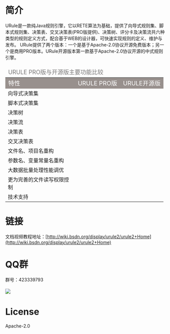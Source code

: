# 简介

URule是一款纯Java规则引擎，它以RETE算法为基础，提供了向导式规则集、脚本式规则集、决策表、交叉决策表(PRO版提供)、决策树、评分卡及决策流共六种类型的规则定义方式，配合基于WEB的设计器，可快速实现规则的定义、维护与发布。
URule提供了两个版本：一个是基于Apache-2.0协议开源免费版本；另一个是商用PRO版本。URule开源版本第一款基于Apache-2.0协议开源的中式规则引擎。
<table class="table table-bordered" style="margin-top: 20px;"><thead><tr style="background: rgb(253, 253, 253); text-align: left; vertical-align: middle; font-size: 18px; color: rgb(123, 122, 122);"><td colspan="3">URULE PRO版与开源版主要功能比较</td></tr></thead><tbody><tr style="font-size: 14pt; background: rgb(152, 144, 141); color: rgb(255, 255, 255);"><td style="width: 200px;">特性</td><td>URULE PRO版</td><td>URULE开源版</td></tr><tr><td>向导式决策集</td><td></td><td></td></tr><tr><td>脚本式决策集</td><td></td><td></td></tr><tr><td>决策树</td><td></td><td></td></tr><tr><td>决策流</td><td></td><td></td></tr><tr><td>决策表</td><td></td><td></td></tr><tr><td>交叉决策表</td><td></td><td></td></tr><tr><td>文件名、项目名重构</td><td></td><td></td></tr><tr><td>参数名、变量常量名重构</td><td></td><td></td></tr><tr><td>大数据批量处理性能调优</td><td></td><td></td></tr><tr><td>更为完善的文件读写权限控制</td><td></td><td></td></tr><tr><td>技术支持</td><td></td><td></td></tr></tbody></table>

# 链接

文档视频教程地址：[http://wiki.bsdn.org/display/urule2/urule2+Home](http://wiki.bsdn.org/display/urule2/urule2+Home)

# QQ群

群号：423339793

#### ![](https://github.com/youseries/assets/blob/master/images/qq-qrcode.png)

# License

Apache-2.0
